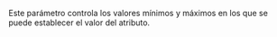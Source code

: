 Este parámetro controla los valores mínimos y máximos en los que se puede establecer el valor del atributo.